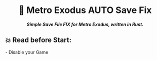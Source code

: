 <h1 align="center">📝 Metro Exodus AUTO Save Fix</h1>
<h5 align="center">Simple Save File FIX for Metro Exodus, written in Rust.</h5>
<h2>💥 Read before Start:</h2>
-     Disable your Game

